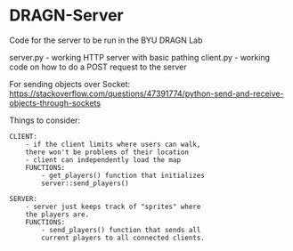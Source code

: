 # DRAGN-Server
Code for the server to be run in the BYU DRAGN Lab

server.py - working HTTP server with basic pathing
client.py - working code on how to do a POST request to the server

For sending objects over Socket: https://stackoverflow.com/questions/47391774/python-send-and-receive-objects-through-sockets

Things to consider:

    CLIENT:
        - if the client limits where users can walk,
        there won't be problems of their location
        - client can independently load the map
        FUNCTIONS:
            - get_players() function that initializes
            server::send_players()

    SERVER:
        - server just keeps track of "sprites" where
        the players are.
        FUNCTIONS:
            - send_players() function that sends all
            current players to all connected clients.
